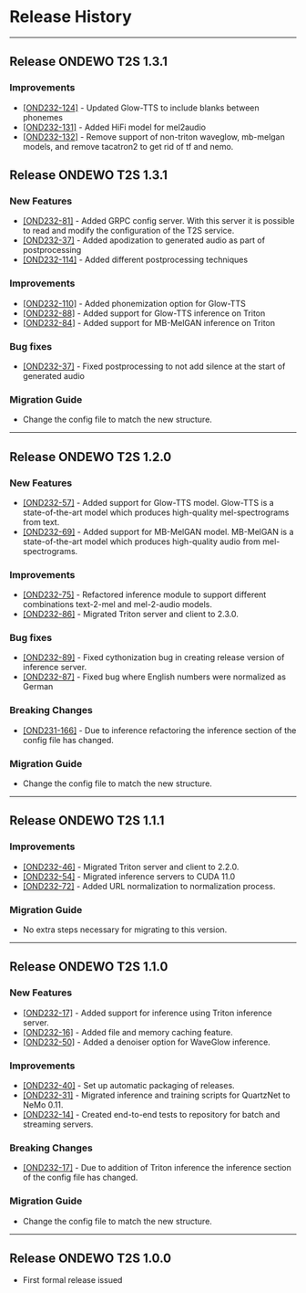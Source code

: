 # Release History

*****************

## Release ONDEWO T2S 1.3.1

### Improvements

* [[OND232-124]](https://ondewo.atlassian.net/browse/OND232-124) - Updated Glow-TTS to include blanks between
  phonemes
* [[OND232-131]](https://ondewo.atlassian.net/browse/OND232-131) - Added HiFi model for mel2audio
* [[OND232-132]](https://ondewo.atlassian.net/browse/OND232-132) - Remove support of non-triton waveglow,
  mb-melgan models, and remove tacatron2 to get rid of tf and nemo.

## Release ONDEWO T2S 1.3.1

### New Features

* [[OND232-81]](https://ondewo.atlassian.net/browse/OND232-81) - Added GRPC config server. With this server it
  is possible to read and modify the configuration of the T2S service.
* [[OND232-37]](https://ondewo.atlassian.net/browse/OND232-37) - Added apodization to generated audio as part
  of postprocessing
* [[OND232-114]](https://ondewo.atlassian.net/browse/OND232-37) - Added different postprocessing techniques

### Improvements

* [[OND232-110]](https://ondewo.atlassian.net/browse/OND232-110) - Added phonemization option for Glow-TTS
* [[OND232-88]](https://ondewo.atlassian.net/browse/OND232-88) - Added support for Glow-TTS inference on
  Triton
* [[OND232-84]](https://ondewo.atlassian.net/browse/OND232-84) - Added support for MB-MelGAN inference on
  Triton

### Bug fixes

* [[OND232-37]](https://ondewo.atlassian.net/browse/OND232-37) - Fixed postprocessing to not add silence at
  the start of generated audio

### Migration Guide

* Change the config file to match the new structure.

*****************

## Release ONDEWO T2S 1.2.0

### New Features

* [[OND232-57]](https://ondewo.atlassian.net/browse/OND232-57) - Added support for Glow-TTS model. Glow-TTS is
  a state-of-the-art model which produces high-quality mel-spectrograms from text.
* [[OND232-69]](https://ondewo.atlassian.net/browse/OND232-69) - Added support for MB-MelGAN model. MB-MelGAN
  is a state-of-the-art model which produces high-quality audio from mel-spectrograms.

### Improvements

* [[OND232-75]](https://ondewo.atlassian.net/browse/OND232-75) - Refactored inference module to support
  different combinations text-2-mel and mel-2-audio models.
* [[OND232-86]](https://ondewo.atlassian.net/browse/OND232-86) - Migrated Triton server and client to 2.3.0.

### Bug fixes

* [[OND232-89]](https://ondewo.atlassian.net/browse/OND232-89) - Fixed cythonization bug in creating release
  version of inference server.
* [[OND232-87]](https://ondewo.atlassian.net/browse/OND232-87) - Fixed bug where English numbers were
  normalized as German

### Breaking Changes

* [[OND231-166]](https://ondewo.atlassian.net/browse/OND231-166) - Due to inference refactoring the inference
  section of the config file has changed.

### Migration Guide

* Change the config file to match the new structure.

*****************

## Release ONDEWO T2S 1.1.1

### Improvements

* [[OND232-46]](https://ondewo.atlassian.net/browse/OND232-46) - Migrated Triton server and client to 2.2.0.
* [[OND232-54]](https://ondewo.atlassian.net/browse/OND232-54) - Migrated inference servers to CUDA 11.0
* [[OND232-72]](https://ondewo.atlassian.net/browse/OND232-72) - Added URL normalization to normalization
  process.

### Migration Guide

* No extra steps necessary for migrating to this version.

*****************

## Release ONDEWO T2S 1.1.0

### New Features

* [[OND232-17]](https://ondewo.atlassian.net/browse/OND232-17) - Added support for inference using Triton
  inference server.
* [[OND232-16]](https://ondewo.atlassian.net/browse/OND232-16) - Added file and memory caching feature.
* [[OND232-50]](https://ondewo.atlassian.net/browse/OND232-50) - Added a denoiser option for WaveGlow
  inference.

### Improvements

* [[OND232-40]](https://ondewo.atlassian.net/browse/OND232-40) - Set up automatic packaging of releases.
* [[OND232-31]](https://ondewo.atlassian.net/browse/OND232-31) - Migrated inference and training scripts for
  QuartzNet to NeMo 0.11.
* [[OND232-14]](https://ondewo.atlassian.net/browse/OND232-14) - Created end-to-end tests to repository for
  batch and streaming servers.

### Breaking Changes

* [[OND232-17]](https://ondewo.atlassian.net/browse/OND232-17) - Due to addition of Triton inference the
  inference section of the config file has changed.

### Migration Guide

* Change the config file to match the new structure.

*****************

## Release ONDEWO T2S 1.0.0

* First formal release issued
